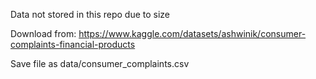 Data not stored in this repo due to size

Download from: https://www.kaggle.com/datasets/ashwinik/consumer-complaints-financial-products

Save file as data/consumer_complaints.csv